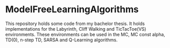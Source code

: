 # ModelFreeLearningAlgorithms

This repository holds some code from my bachelor thesis. 
It holds implementations for the Labyrinth, Cliff Walking and TicTacToe(VS) environments.
These environments can be used in the MC, MC const alpha, TD(0), n-step TD, SARSA and Q-Learning algorithms.
